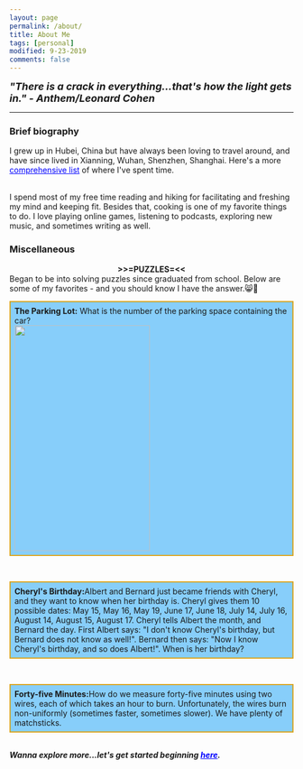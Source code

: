 ```yaml
---
layout: page
permalink: /about/
title: About Me
tags: [personal]
modified: 9-23-2019
comments: false
---
```


<strong><i><font size = "+1">"There is a crack in everything...that's how the light gets in."  - Anthem/Leonard Cohen</font></i></strong>

----

### Brief biography
I grew up in Hubei, China but have always been loving to travel around, and have since lived in Xianning, Wuhan, Shenzhen, Shanghai. Here's a more <a href="{{site.baseurl}}/cities" style="color:rgb(0,0,255)">comprehensive list</a> of where I've spent time.

<br />
I spend most of my free time reading and hiking for facilitating and freshing my mind and keeping fit. Besides that, cooking is one of my favorite things to do. I love playing online games, listening to podcasts, exploring new music, and sometimes writing as well.

### Miscellaneous
<center><span style="font-size: 100%"><strong>>>=PUZZLES=<<</strong></span></center>
Began to be into solving puzzles since graduated from school. Below are some of my favorites - and you should know I have the answer.😸🍻

<br />
<p style="border:2px; border-style:solid; border-color:#DAA520; background-color:#87CEFA; padding: 0.5em;"><strong>The Parking Lot:</strong> What is the number of the parking space containing the car? <br><img src="{{site.baseurl}}/images/parking.gif" width="240" height="400"/></p><br>
<p style="border:2px; border-style:solid; border-color:#DAA520; background-color:#87CEFA; padding: 0.5em;"><strong>Cheryl's Birthday:</strong>Albert and Bernard just became friends with Cheryl, and they want to know when her birthday is. Cheryl gives them 10 possible dates: May 15, May 16, May 19, June 17, June 18, July 14, July 16, August 14, August 15, August 17. Cheryl tells Albert the month, and Bernard the day. First Albert says: "I don't know Cheryl's birthday, but Bernard does not know as well!". Bernard then says: "Now I know Cheryl's birthday, and so does Albert!". When is her birthday?</p>&nbsp;
<p style="border:2px; border-style:solid; border-color:#DAA520; background-color:#87CEFA; padding: 0.5em;"><strong>Forty-five Minutes:</strong>How do we measure forty-five minutes using two wires, each of which takes an hour to burn. Unfortunately, the wires burn non-uniformly (sometimes faster, sometimes slower). We have plenty of matchsticks.</p>

<br />
<strong><i>Wanna explore more...let's get started beginning <a href="{{site.baseurl}}/puzzle" style="color:rgb(0,0,255)">here</a>.</i></strong>
